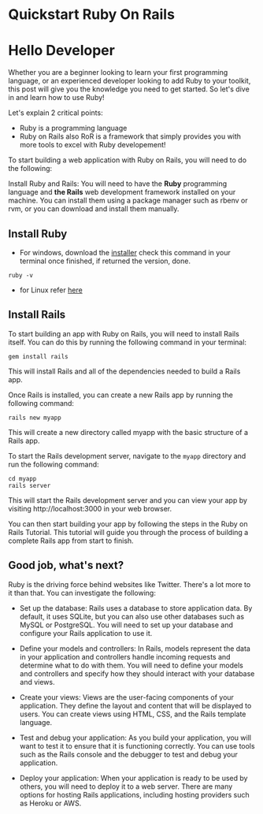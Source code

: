 # Quickstart Ruby On Rails


# Hello Developer
Whether you are a beginner looking to learn your first programming language, or an experienced developer looking to add Ruby to your toolkit, this post will give you the knowledge you need to get started. So let's dive in and learn how to use Ruby!

Let's explain 2 critical points:
- Ruby is a programming language
- Ruby on Rails also RoR is a framework that simply provides you with more tools to excel with Ruby developement!


To start building a web application with Ruby on Rails, you will need to do the following:

Install Ruby and Rails: You will need to have the **Ruby** programming language and **the Rails** web development framework installed on your machine. You can install them using a package manager such as rbenv or rvm, or you can download and install them manually.


## Install Ruby

- For windows, download the [installer](https://rubyinstaller.org/)
check this command in your terminal once finished, if returned the version, done.

 ```
ruby -v
```


- for Linux refer [here](https://www.ruby-lang.org/en/documentation/installation/)


## Install Rails
To start building an app with Ruby on Rails, you will need to install Rails itself. You can do this by running the following command in your terminal:

```
gem install rails
```

This will install Rails and all of the dependencies needed to build a Rails app.

Once Rails is installed, you can create a new Rails app by running the following command:

```
rails new myapp
```
This will create a new directory called myapp with the basic structure of a Rails app.

To start the Rails development server, navigate to the `myapp` directory and run the following command:

```
cd myapp
rails server
```

This will start the Rails development server and you can view your app by visiting http://localhost:3000 in your web browser.

You can then start building your app by following the steps in the Ruby on Rails Tutorial. This tutorial will guide you through the process of building a complete Rails app from start to finish.



## Good job, what's next?

Ruby is the driving force behind websites like Twitter. There's a lot more to it than that. You can investigate the following:

- Set up the database: Rails uses a database to store application data. By default, it uses SQLite, but you can also use other databases such as MySQL or PostgreSQL. You will need to set up your database and configure your Rails application to use it.

- Define your models and controllers: In Rails, models represent the data in your application and controllers handle incoming requests and determine what to do with them. You will need to define your models and controllers and specify how they should interact with your database and views.

- Create your views: Views are the user-facing components of your application. They define the layout and content that will be displayed to users. You can create views using HTML, CSS, and the Rails template language.

- Test and debug your application: As you build your application, you will want to test it to ensure that it is functioning correctly. You can use tools such as the Rails console and the debugger to test and debug your application.

- Deploy your application: When your application is ready to be used by others, you will need to deploy it to a web server. There are many options for hosting Rails applications, including hosting providers such as Heroku or AWS.
